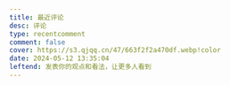 ```yaml
---
title: 最近评论
desc: 评论
type: recentcomment
comment: false
cover: https://s3.qjqq.cn/47/663f2f2a470df.webp!color
date: 2024-05-12 13:35:04
leftend: 发表你的观点和看法，让更多人看到
---
```

